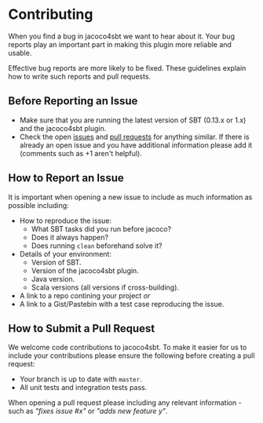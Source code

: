 # Contributing

When you find a bug in jacoco4sbt we want to hear about it. Your bug reports play an important part in making this
plugin more reliable and usable.

Effective bug reports are more likely to be fixed. These guidelines explain how to write such reports and pull requests.

## Before Reporting an Issue

* Make sure that you are running the latest version of SBT (0.13.x or 1.x) and the jacoco4sbt plugin.
* Check the open [issues](https://github.com/sbt/jacoco4sbt/issues) and
  [pull requests](https://github.com/sbt/jacoco4sbt/pulls) for anything similar. If there is already an open issue
  and you have additional information please add it (comments such as +1 aren't helpful).

## How to Report an Issue

It is important when opening a new issue to include as much information as possible including:

* How to reproduce the issue:
  * What SBT tasks did you run before jacoco?
  * Does it always happen?
  * Does running `clean` beforehand solve it?
* Details of your environment:
  * Version of SBT.
  * Version of the jacoco4sbt plugin.
  * Java version.
  * Scala versions (all versions if cross-building).
* A link to a repo contining your project _or_
* A link to a Gist/Pastebin with a test case reproducing the issue.

## How to Submit a Pull Request

We welcome code contributions to jacoco4sbt. To make it easier for us to include your contributions please ensure the
following before creating a pull request:

* Your branch is up to date with `master`.
* All unit tests and integration tests pass.

When opening a pull request please including any relevant information - such as _"fixes issue #x"_ or _"adds new feature y"_.
